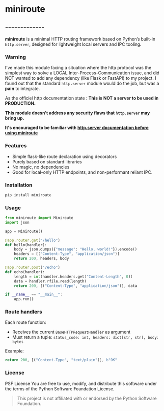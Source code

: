 # miniroute
## -------------
**miniroute** is a minimal HTTP routing framework based on Python’s built-in `http.server`, designed for lightweight local servers and IPC tooling.

### Warning

I've made this module facing a situation where the http protocol was the
simplest way to solve a LOCAL Inter-Process-Communication issue, and did NOT
wanted to add any dependency (like Flask or FastAPI) to my project.
I found out that the standard `http.server` module would do the job, but was a **pain** to integrate.

As the officiel http documentation state : **This is NOT a server to be used in PRODUCTION.**

**This module doesn't address any security flaws that `http.server` may bring up.**

**It's encouraged to be familiar with [http.server documentation before using miniroute](https://docs.python.org/3/library/http.server.html#http.server.HTTPServer)**

### Features

- Simple flask-like route declaration using decorators
- Purely based on standard libraries
- No magic, no dependencies
- Good for local-only HTTP endpoints, and non-performant reliant IPC.

### Installation

```bash
pip install miniroute
```

### Usage

```python
from miniroute import Miniroute
import json

app = Miniroute()

@app.router.get("/hello")
def hello(handler):
    body = json.dumps({"message": "Hello, world!"}).encode()
    headers = [("Content-Type", "application/json")]
    return 200, headers, body

@app.router.post("/echo")
def echo(handler):
    length = int(handler.headers.get("Content-Length", 0))
    data = handler.rfile.read(length)
    return 200, [("Content-Type", "application/json")], data

if __name__ == "__main__":
    app.run()
```

### Route handlers

Each route function:

- Receives the current `BaseHTTPRequestHandler` as argument
- Must return a tuple:
  `status_code: int, headers: dict[str, str], body: bytes`

Example:

```python
return 200, [("Content-Type", "text/plain")], b"OK"
```

### License

PSF License
You are free to use, modify, and distribute this software under the terms of the Python Software Foundation License.

> This project is not affiliated with or endorsed by the Python Software Foundation.

